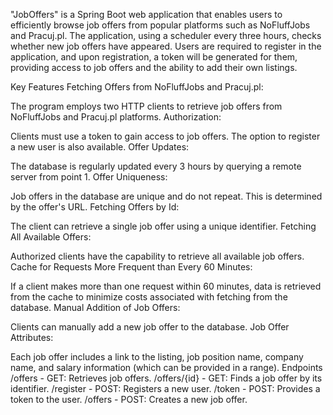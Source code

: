 "JobOffers" is a Spring Boot web application that enables users to efficiently browse job offers from popular platforms such as NoFluffJobs and Pracuj.pl. The application, using a scheduler every three hours, checks whether new job offers have appeared. Users are required to register in the application, and upon registration, a token will be generated for them, providing access to job offers and the ability to add their own listings.

Key Features
Fetching Offers from NoFluffJobs and Pracuj.pl:

The program employs two HTTP clients to retrieve job offers from NoFluffJobs and Pracuj.pl platforms.
Authorization:

Clients must use a token to gain access to job offers. The option to register a new user is also available.
Offer Updates:

The database is regularly updated every 3 hours by querying a remote server from point 1.
Offer Uniqueness:

Job offers in the database are unique and do not repeat. This is determined by the offer's URL.
Fetching Offers by Id:

The client can retrieve a single job offer using a unique identifier.
Fetching All Available Offers:

Authorized clients have the capability to retrieve all available job offers.
Cache for Requests More Frequent than Every 60 Minutes:

If a client makes more than one request within 60 minutes, data is retrieved from the cache to minimize costs associated with fetching from the database.
Manual Addition of Job Offers:

Clients can manually add a new job offer to the database.
Job Offer Attributes:

Each job offer includes a link to the listing, job position name, company name, and salary information (which can be provided in a range).
Endpoints
/offers - GET: Retrieves job offers.
/offers/{id} - GET: Finds a job offer by its identifier.
/register - POST: Registers a new user.
/token - POST: Provides a token to the user.
/offers - POST: Creates a new job offer.
